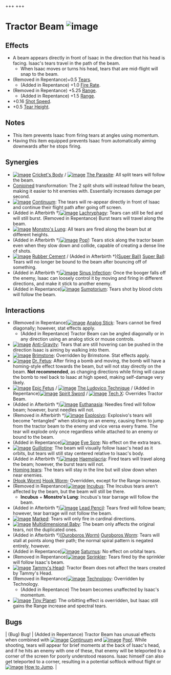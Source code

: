 +++
+++

 # Tractor Beam ![image](/image/Tractor_Beam.png) 

Effects
---------


* A beam appears directly in front of Isaac in the direction that his head is facing. Isaac's tears travel in the path of the beam.
	+ When Isaac moves or turns his head, tears that are mid-flight will snap to the beam.
* (Removed in Repentance)+0.5 [Tears](/wiki/Tears "Tears").
	+ (Added in Repentance) +1.0 [Fire Rate](/wiki/Fire_Rate "Fire Rate").
* (Removed in Repentance) +5.25 [Range](/wiki/Range "Range").
	+ (Added in Repentance) +1.5 [Range](/wiki/Range "Range").
* +0.16 [Shot Speed](/wiki/Shot_Speed "Shot Speed").
* +0.5 [Tear Height](/wiki/Tear_Height "Tear Height").


Notes
-------


* This item prevents Isaac from firing tears at angles using momentum.
* Having this item equipped prevents Isaac from automatically aiming downwards after he stops firing.


Synergies
-----------


* [![image](/image/Cricket%27s_Body.png)](/wiki/Cricket%27s_Body "Cricket's Body") [Cricket's Body](/wiki/Cricket%27s_Body "Cricket's Body") / [![image](/image/The_Parasite.png)](/wiki/The_Parasite "The Parasite") [The Parasite](/wiki/The_Parasite "The Parasite"): All split tears will follow the beam.
* [Conjoined](/wiki/Conjoined "Conjoined") transformation: The 2 split shots will instead follow the beam, making it easier to hit enemies with. Essentially increases damage per second.
* [![image](/image/Continuum.png)](/wiki/Continuum "Continuum") [Continuum](/wiki/Continuum "Continuum"): The tears will re-appear directly in front of Isaac and continue their flight path after going off screen.
* (Added in Afterbirth †)[![image](/image/Lachryphagy.png)](/wiki/Lachryphagy "Lachryphagy") [Lachryphagy](/wiki/Lachryphagy "Lachryphagy"): Tears can still be fed and will still burst. (Removed in Repentance) Burst tears will travel along the beam.
* [![image](/image/Monstro%27s_Lung.png)](/wiki/Monstro%27s_Lung "Monstro's Lung") [Monstro's Lung](/wiki/Monstro%27s_Lung "Monstro's Lung"): All tears are fired along the beam but at different heights.
* (Added in Afterbirth †)[![image](/image/Pop!.png)](/wiki/Pop! "Pop!") [Pop!](/wiki/Pop! "Pop!"): Tears stick along the tractor beam even when they slow down and collide, capable of creating a dense line of shots.
* [![image](/image/Rubber_Cement.png)](/wiki/Rubber_Cement "Rubber Cement") [Rubber Cement](/wiki/Rubber_Cement "Rubber Cement") / (Added in Afterbirth †)[(Super Ball)](/wiki/Super_Ball "Super Ball") [Super Ball](/wiki/Super_Ball "Super Ball"): Tears will no longer be bound to the beam after bouncing off of something.
* (Added in Afterbirth †)[![image](/image/Sinus_Infection.png)](/wiki/Sinus_Infection "Sinus Infection") [Sinus Infection](/wiki/Sinus_Infection "Sinus Infection"): Once the booger falls off the enemy, Isaac can loosely control it by moving and firing in different directions, and make it stick to another enemy.
* (Added in Repentance)[![image](/image/Sumptorium.png)](/wiki/Sumptorium "Sumptorium") [Sumptorium](/wiki/Sumptorium "Sumptorium"): Tears shot by blood clots will follow the beam.


Interactions
--------------


* (Removed in Repentance)[![image](/image/Analog_Stick.png)](/wiki/Analog_Stick "Analog Stick") [Analog Stick](/wiki/Analog_Stick "Analog Stick"): Tears cannot be fired diagonally; however, stat effects apply.
	+ (Added in Repentance) Tractor Beam can be angled diagonally or in any direction using an analog stick or mouse controls.
* [![image](/image/Anti-Gravity.png)](/wiki/Anti-Gravity "Anti-Gravity") [Anti-Gravity](/wiki/Anti-Gravity "Anti-Gravity"): Tears that are still hovering can be pushed in the direction Isaac is aiming by walking into them.
* [![image](/image/Brimstone.png)](/wiki/Brimstone "Brimstone") [Brimstone](/wiki/Brimstone "Brimstone"): Overridden by Brimstone. Stat effects apply.
* [![image](/image/Dr._Fetus.png)](/wiki/Dr._Fetus "Dr. Fetus") [Dr. Fetus](/wiki/Dr._Fetus "Dr. Fetus"): After firing a bomb and moving, the bomb will have a homing-style effect towards the beam, but will not stay directly on the beam. **Not recommended**, as changing directions while firing will cause the bomb to reel back to Isaac at high speed, making self-damage very likely.
* [![image](/image/Epic_Fetus.png)](/wiki/Epic_Fetus "Epic Fetus") [Epic Fetus](/wiki/Epic_Fetus "Epic Fetus") / [![image](/image/The_Ludovico_Technique.png)](/wiki/The_Ludovico_Technique "The Ludovico Technique") [The Ludovico Technique](/wiki/The_Ludovico_Technique "The Ludovico Technique") / (Added in Repentance)[![image](/image/Spirit_Sword.png)](/wiki/Spirit_Sword "Spirit Sword") [Spirit Sword](/wiki/Spirit_Sword "Spirit Sword") / [![image](/image/Tech_X.png)](/wiki/Tech_X "Tech X") [Tech X](/wiki/Tech_X "Tech X"): Overrides Tractor Beam.
* (Added in Afterbirth †)[![image](/image/Euthanasia.png)](/wiki/Euthanasia "Euthanasia") [Euthanasia](/wiki/Euthanasia "Euthanasia"): Needles fired will follow beam; however, burst needles will not.
* (Removed in Afterbirth †)[![image](/image/Explosivo.png)](/wiki/Explosivo "Explosivo") [Explosivo](/wiki/Explosivo "Explosivo"): Explosivo's tears will become "entangled" when sticking on an enemy, causing them to jump from the tractor beam to the enemy and vice versa every frame. The tear will explode only once regardless while attached to an enemy or bound to the beam.
* (Added in Repentance)[![image](/image/Eye_Sore.png)](/wiki/Eye_Sore "Eye Sore") [Eye Sore](/wiki/Eye_Sore "Eye Sore"): No effect on the extra tears.
* [![image](/image/Guillotine.png)](/wiki/Guillotine "Guillotine") [Guillotine](/wiki/Guillotine "Guillotine"): The beam will visually follow Isaac's head as it orbits, but tears will still stay centered relative to Isaac's body.
* (Added in Afterbirth †)[![image](/image/Haemolacria.png)](/wiki/Haemolacria "Haemolacria") [Haemolacria](/wiki/Haemolacria "Haemolacria"): Fired tears will travel along the beam; however, the burst tears will not.
* [Homing tears](/wiki/Homing_tears "Homing tears"): The tears will stay in the line but will slow down when near enemies.
* [(Hook Worm)](/wiki/Hook_Worm "Hook Worm") [Hook Worm](/wiki/Hook_Worm "Hook Worm"): Overridden, except for the Range increase.
* (Removed in Repentance)[![image](/image/Incubus.png)](/wiki/Incubus "Incubus") [Incubus](/wiki/Incubus "Incubus"): The Incubus tears aren't affected by the beam, but the beam will still be there.
	+ **Incubus** + **Monstro's Lung**: Incubus's tear barrage will follow the beam.
* (Added in Afterbirth †)[![image](/image/Lead_Pencil.png)](/wiki/Lead_Pencil "Lead Pencil") [Lead Pencil](/wiki/Lead_Pencil "Lead Pencil"): Tears fired will follow beam; however, tear barrage will not follow the beam.
* [![image](/image/Marked.png)](/wiki/Marked "Marked") [Marked](/wiki/Marked "Marked"): Tears will only fire in cardinal directions.
* [![image](/image/Multidimensional_Baby.png)](/wiki/Multidimensional_Baby "Multidimensional Baby") [Multidimensional Baby](/wiki/Multidimensional_Baby "Multidimensional Baby"): The beam only affects the original tears, not the duplicated ones.
* (Added in Afterbirth †)[(Ouroboros Worm)](/wiki/Ouroboros_Worm "Ouroboros Worm") [Ouroboros Worm](/wiki/Ouroboros_Worm "Ouroboros Worm"): Tears will stall at points along their path; the normal spiral pattern is negated entirely, however.
* (Added in Repentance)[![image](/image/Saturnus.png)](/wiki/Saturnus "Saturnus") [Saturnus](/wiki/Saturnus "Saturnus"): No effect on orbital tears.
* (Removed in Repentance)[![image](/image/Sprinkler.png)](/wiki/Sprinkler "Sprinkler") [Sprinkler](/wiki/Sprinkler "Sprinkler"): Tears fired by the sprinkler will follow Isaac's beam.
* [![image](/image/Tammy%27s_Head.png)](/wiki/Tammy%27s_Head "Tammy's Head") [Tammy's Head](/wiki/Tammy%27s_Head "Tammy's Head"): Tractor Beam does not affect the tears created by Tammy's Head.
* (Removed in Repentance)[![image](/image/Technology.png)](/wiki/Technology "Technology") [Technology](/wiki/Technology "Technology"): Overridden by Technology.
	+ (Added in Repentance) The beam becomes unaffected by Isaac's momentum.
* [![image](/image/Tiny_Planet.png)](/wiki/Tiny_Planet "Tiny Planet") [Tiny Planet](/wiki/Tiny_Planet "Tiny Planet"): The orbitting effect is overridden, but Isaac still gains the Range increase and spectral tears.


Bugs
------




| (Bug) Bug!
 | (Added in Repentance) Tractor Beam has unusual effects when combined with [![image](/image/Continuum.png)](/wiki/Continuum "Continuum") [Continuum](/wiki/Continuum "Continuum") and [![image](/image/Pop!.png)](/wiki/Pop! "Pop!") [Pop!](/wiki/Pop! "Pop!"). While shooting, tears will appear for brief moments at the back of Isaac's head, and if he hits an enemy with one of these, that enemy will be teleported to a corner of the screen for poorly understood reasons. Isaac himself can also get teleported to a corner, resulting in a potential softlock without flight or [![image](/image/How_to_Jump.png)](/wiki/How_to_Jump "How to Jump") [How to Jump](/wiki/How_to_Jump "How to Jump"). |



